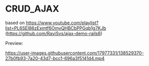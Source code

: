 
# CRUD_AJAX

based on https://www.youtube.com/playlist?list=PL6SEI86zExmtf6OmyQHBCbPPGqb1g7KJb (https://github.com/RaviSys/ajax-demo-rails6)



Preview:

https://user-images.githubusercontent.com/17977331/138529370-27b0fb93-7a20-43d7-bcc1-696a3f5141d4.mp4

